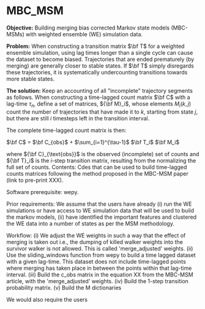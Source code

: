 # MBC_MSM

**Objective:** Building merging bias corrected Markov state models (MBC-MSMs) with weighted ensemble (WE) simulation data.

**Problem:** When constructing a transition matrix $\bf T$ for a weighted ensemble simulation, using lag times longer than a single cycle can cause the dataset to become biased.  Trajectories that are ended prematurely (by merging) are generally closer to stable states.  If $\bf T$ simply disregards these trajectories, it is systematically undercounting transitions towards more stable states.

**The solution:** Keep an accounting of all "incomplete" trajectory segments as follows.  When constructing a time-lagged count matrix $\bf C$ with a lag-time $\tau_n$, define a set of matrices, ${\bf M}_i$, whose elements $M_i(k,j)$ count the number of trajectories that have made it to $k$, starting from state $j$, but there are still $i$ timesteps left in the transition interval.

The complete time-lagged count matrix is then:

$\bf C$ = $\bf C_{obs}$ + $\sum_{i=1}^{\tau-1}$ $\bf T_i$ $\bf M_i$

where ${\bf C}_{\text{obs}}$ is the observed (incomplete) set of counts and ${\bf T}_i$ is the $i$-step transition matrix, resulting from the normalizing the full set of counts.
Contents: Cdes that can be used to build time-lagged counts matrices following the method proposed in the MBC-MSM paper (link to pre-print XXX).

Software prerequisite: wepy.

Prior requirements: We assume that the users have already
(i) run the WE simulations or have access to WE simulation data that will be used to build the markov models,
(ii) have identified the important features and clustered the WE data into a number of states as per the MSM methodology. 

Workflow:
(i)    We adjust the WE weights in such a way that the effect of merging is taken out i.e., the dumping of killed walker weights into the survivor walker is not allowed. This is called 'merge_adjusted' weights.
(ii)   Use the sliding_windows function from wepy to build a time lagged dataset with a given lag-time. This dataset does not include time-lagged points where merging has taken place in between the points within that lag-time interval.
(iii)  Build the c_obs matrix in the equation XX from the MBC-MSM article, with the 'merge_adjusted' weights. 
(iv)   Build the 1-step transition probability matrix.
(v)    Build the M dictionaries 


We would also require the users
